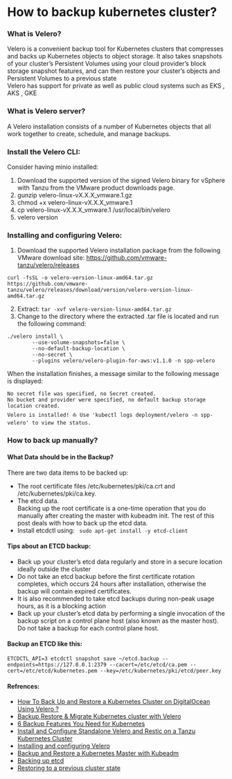 <!-- Space: RD -->
<!-- Title: How to backup kubernetes cluster? -->

# How to backup kubernetes cluster?
### What is Velero?
Velero is a convenient backup tool for Kubernetes clusters that compresses and backs up Kubernetes objects to object storage. It also takes snapshots of your cluster’s Persistent Volumes using your cloud provider’s block storage snapshot features, and can then restore your cluster’s objects and Persistent Volumes to a previous state  
Velero has support for private as well as public cloud systems such as EKS , AKS , GKE
### What is Velero server?
A Velero installation consists of a number of Kubernetes objects that all work together to create, schedule, and manage backups.

### Install the Velero CLI:
Consider having minio installed:
1. Download the supported version of the signed Velero binary for vSphere with Tanzu from the VMware product downloads page.
2. gunzip velero-linux-vX.X.X_vmware.1.gz
3. chmod +x velero-linux-vX.X.X_vmware.1
4. cp velero-linux-vX.X.X_vmware.1 /usr/local/bin/velero
5. velero version

### Installing and configuring Velero:
1. Download the supported Velero installation package from the following VMware download site: https://github.com/vmware-tanzu/velero/releases
```
curl -fsSL -o velero-version-linux-amd64.tar.gz https://github.com/vmware-tanzu/velero/releases/download/version/velero-version-linux-amd64.tar.gz
```
2. Extract: `tar -xvf velero-version-linux-amd64.tar.gz`
3. Change to the directory where the extracted .tar file is located and run the following command:
```commandline
./velero install \
        --use-volume-snapshots=false \
        --no-default-backup-location \
        --no-secret \
        --plugins velero/velero-plugin-for-aws:v1.1.0 -n spp-velero
```
When the installation finishes, a message similar to the following message is displayed:
```text
No secret file was specified, no Secret created.
No bucket and provider were specified, no default backup storage location created.
Velero is installed! ⛵ Use 'kubectl logs deployment/velero -n spp-velero' to view the status.
```

### How to back up manually?
#### What Data should be in the Backup?
There are two data items to be backed up:
- The root certificate files /etc/kubernetes/pki/ca.crt and /etc/kubernetes/pki/ca.key.
- The etcd data.  
Backing up the root certificate is a one-time operation that you do manually after creating the master with kubeadm init. The rest of this post deals with how to back up the etcd data.
- Install etcdctl using: ` sudo apt-get install -y etcd-client`

#### Tips about an ETCD backup:
- Back up your cluster’s etcd data regularly and store in a secure location ideally outside the cluster
- Do not take an etcd backup before the first certificate rotation completes, which occurs 24 hours after installation, otherwise the backup will contain expired certificates.
- It is also recommended to take etcd backups during non-peak usage hours, as it is a blocking action
- Back up your cluster’s etcd data by performing a single invocation of the backup script on a control plane host (also known as the master host). Do not take a backup for each control plane host.

#### Backup an ETCD like this:
```text
ETCDCTL_API=3 etcdctl snapshot save ~/etcd.backup --endpoints=https://127.0.0.1:2379 --cacert=/etc/etcd/ca.pem --cert=/etc/etcd/kubernetes.pem --key=/etc/kubernetes/pki/etcd/peer.key
```
#### Refrences:
- [How To Back Up and Restore a Kubernetes Cluster on DigitalOcean Using Velero
?](https://www.digitalocean.com/community/tutorials/how-to-back-up-and-restore-a-kubernetes-cluster-on-digitalocean-using-velero)
- [Backup,Restore & Migrate Kubernetes cluster with Velero](https://medium.com/@maheshd7878/restore-backup-migrate-kubernetes-cluster-with-velero-434fa151f1e8)
- [6 Backup Features You Need for Kubernetes](https://www.trilio.io/resources/tvk-vs-velero/)
- [Install and Configure Standalone Velero and Restic on a Tanzu Kubernetes Cluster
](https://docs.vmware.com/en/VMware-vSphere/7.0/vmware-vsphere-with-tanzu/GUID-A24A6B91-0CDF-4D02-AD08-7BA5EAC25A42.html)
- [Installing and configuring Velero](https://www.ibm.com/docs/en/spp/10.1.7?topic=support-installing-configuring-velero)
- [Backup and Restore a Kubernetes Master with Kubeadm](https://labs.consol.de/kubernetes/2018/05/25/kubeadm-backup.html)
- [Backing up etcd](https://docs.openshift.com/container-platform/4.7/backup_and_restore/control_plane_backup_and_restore/backing-up-etcd.html)
- [Restoring to a previous cluster state](https://docs.openshift.com/container-platform/4.7/backup_and_restore/control_plane_backup_and_restore/disaster_recovery/scenario-2-restoring-cluster-state.html#dr-restoring-cluster-state)
